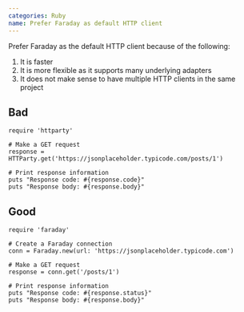 ```yaml
---
categories: Ruby
name: Prefer Faraday as default HTTP client
---
```


Prefer Faraday as the default HTTP client because of the following:
1. It is faster
2. It is more flexible as it supports many underlying adapters
3. It does not make sense to have multiple HTTP clients in the same project

## Bad

```
require 'httparty'

# Make a GET request
response = HTTParty.get('https://jsonplaceholder.typicode.com/posts/1')

# Print response information
puts "Response code: #{response.code}"
puts "Response body: #{response.body}"
```

## Good

```
require 'faraday'

# Create a Faraday connection
conn = Faraday.new(url: 'https://jsonplaceholder.typicode.com')

# Make a GET request
response = conn.get('/posts/1')

# Print response information
puts "Response code: #{response.status}"
puts "Response body: #{response.body}"
```

